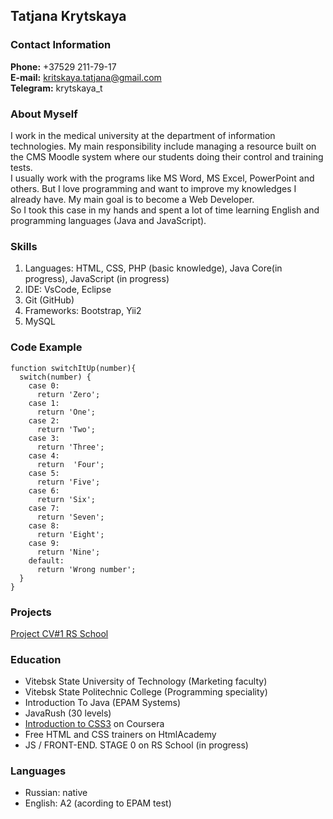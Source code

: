 ## Tatjana Krytskaya

### Contact Information

**Phone:** +37529 211-79-17  
**E-mail:** kritskaya.tatjana@gmail.com  
**Telegram:** krytskaya_t  

### About Myself

I work in the medical university at the department of information technologies. 
My main responsibility include managing a resource built on the CMS Moodle system
where our students doing their control and training tests.  
I usually work with the programs like MS Word, MS Excel, PowerPoint and others.
But I love programming and want to improve my knowledges I already have.
My main goal is to become a Web Developer.  
So I took this case in my hands and spent a lot of time learning English and
programming languages (Java and JavaScript).

### Skills
1. Languages: HTML, CSS, PHP (basic knowledge), Java Core(in progress), JavaScript (in progress)
2. IDE: VsCode, Eclipse
3. Git (GitHub)
4. Frameworks: Bootstrap, Yii2
5. MySQL

### Code Example
```
function switchItUp(number){
  switch(number) {
    case 0:
      return 'Zero';
    case 1:
      return 'One';
    case 2:
      return 'Two';
    case 3:
      return 'Three';
    case 4:
      return  'Four';
    case 5:
      return 'Five';
    case 6:
      return 'Six';
    case 7:
      return 'Seven';
    case 8:
      return 'Eight';
    case 9:
      return 'Nine';
    default:
      return 'Wrong number';
  }
}
```

### Projects

[Project CV#1 RS School](https://kritskaya.github.io/rsschool-cv/cv)

### Education

* Vitebsk State University of Technology (Marketing faculty)
* Vitebsk State Politechnic College (Programming speciality)
* Introduction To Java (EPAM Systems)
* JavaRush (30 levels)
* [Introduction to CSS3](https://www.coursera.org/learn/introcss/home/welcome) on Coursera
* Free HTML and CSS trainers on HtmlAcademy
* JS / FRONT-END. STAGE 0 on RS School (in progress)

### Languages
* Russian: native
* English: A2 (acording to EPAM test)